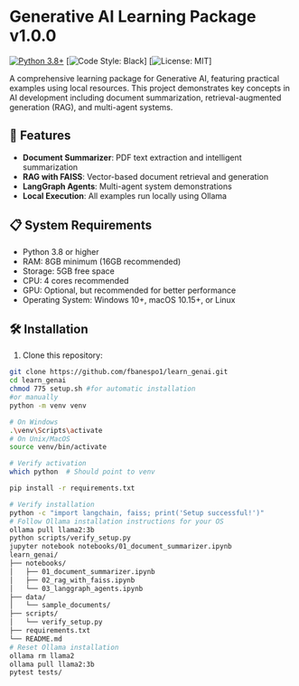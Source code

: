 # Generative AI Learning Package v1.0.0

[![Python 3.8+](https://img.shields.io/badge/python-3.8+-blue.svg)](https://www.python.org/downloads/)
[![Code Style: Black](https://img.shields.io/badge/code%20style-black-000000.svg)]
[![License: MIT](https://img.shields.io/badge/License-MIT-yellow.svg)]

A comprehensive learning package for Generative AI, featuring practical examples using local resources. This project demonstrates key concepts in AI development including document summarization, retrieval-augmented generation (RAG), and multi-agent systems.

## 🚀 Features

- **Document Summarizer**: PDF text extraction and intelligent summarization
- **RAG with FAISS**: Vector-based document retrieval and generation
- **LangGraph Agents**: Multi-agent system demonstrations
- **Local Execution**: All examples run locally using Ollama

## 📋 System Requirements

- Python 3.8 or higher
- RAM: 8GB minimum (16GB recommended)
- Storage: 5GB free space
- CPU: 4 cores recommended
- GPU: Optional, but recommended for better performance
- Operating System: Windows 10+, macOS 10.15+, or Linux

## 🛠️ Installation

1. Clone this repository:
```bash
git clone https://github.com/fbanespo1/learn_genai.git
cd learn_genai
chmod 775 setup.sh #for automatic installation
#or manually
python -m venv venv

# On Windows
.\venv\Scripts\activate
# On Unix/MacOS
source venv/bin/activate

# Verify activation
which python  # Should point to venv

pip install -r requirements.txt

# Verify installation
python -c "import langchain, faiss; print('Setup successful!')"
# Follow Ollama installation instructions for your OS
ollama pull llama2:3b
python scripts/verify_setup.py
jupyter notebook notebooks/01_document_summarizer.ipynb
learn_genai/
├── notebooks/
│   ├── 01_document_summarizer.ipynb
│   ├── 02_rag_with_faiss.ipynb
│   └── 03_langgraph_agents.ipynb
├── data/
│   └── sample_documents/
├── scripts/
│   └── verify_setup.py
├── requirements.txt
└── README.md
# Reset Ollama installation
ollama rm llama2
ollama pull llama2:3b
pytest tests/
